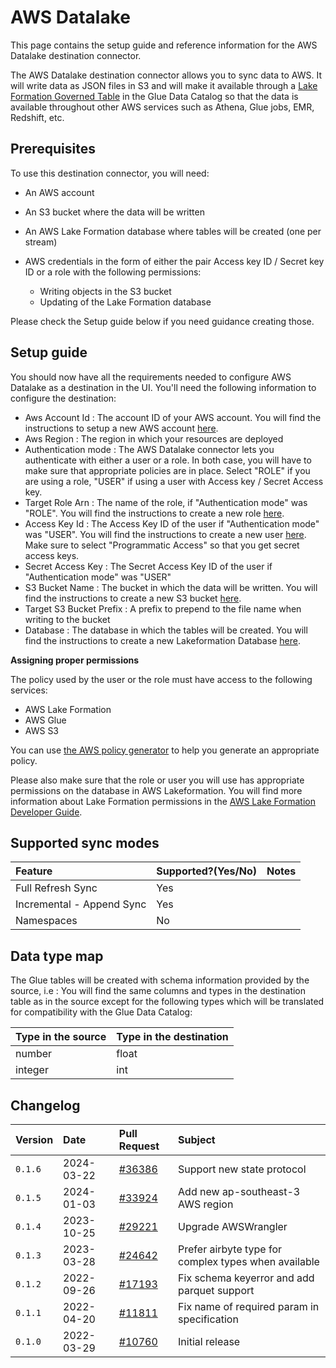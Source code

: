 # AWS Datalake

This page contains the setup guide and reference information for the AWS Datalake destination
connector.

The AWS Datalake destination connector allows you to sync data to AWS. It will write data as JSON
files in S3 and will make it available through a
[Lake Formation Governed Table](https://docs.aws.amazon.com/lake-formation/latest/dg/governed-tables.html)
in the Glue Data Catalog so that the data is available throughout other AWS services such as Athena,
Glue jobs, EMR, Redshift, etc.

## Prerequisites

To use this destination connector, you will need:

- An AWS account
- An S3 bucket where the data will be written
- An AWS Lake Formation database where tables will be created (one per stream)
- AWS credentials in the form of either the pair Access key ID / Secret key ID or a role with the
  following permissions:

  - Writing objects in the S3 bucket
  - Updating of the Lake Formation database

Please check the Setup guide below if you need guidance creating those.

## Setup guide

You should now have all the requirements needed to configure AWS Datalake as a destination in the
UI. You'll need the following information to configure the destination:

- Aws Account Id : The account ID of your AWS account. You will find the instructions to setup a new
  AWS account
  [here](https://aws.amazon.com/premiumsupport/knowledge-center/create-and-activate-aws-account/).
- Aws Region : The region in which your resources are deployed
- Authentication mode : The AWS Datalake connector lets you authenticate with either a user or a
  role. In both case, you will have to make sure that appropriate policies are in place. Select
  "ROLE" if you are using a role, "USER" if using a user with Access key / Secret Access key.
- Target Role Arn : The name of the role, if "Authentication mode" was "ROLE". You will find the
  instructions to create a new role
  [here](https://docs.aws.amazon.com/IAM/latest/UserGuide/id_roles_create_for-service.html).
- Access Key Id : The Access Key ID of the user if "Authentication mode" was "USER". You will find
  the instructions to create a new user
  [here](https://docs.aws.amazon.com/IAM/latest/UserGuide/id_users_create.html). Make sure to select
  "Programmatic Access" so that you get secret access keys.
- Secret Access Key : The Secret Access Key ID of the user if "Authentication mode" was "USER"
- S3 Bucket Name : The bucket in which the data will be written. You will find the instructions to
  create a new S3 bucket
  [here](https://docs.aws.amazon.com/AmazonS3/latest/userguide/create-bucket-overview.html).
- Target S3 Bucket Prefix : A prefix to prepend to the file name when writing to the bucket
- Database : The database in which the tables will be created. You will find the instructions to
  create a new Lakeformation Database
  [here](https://docs.aws.amazon.com/lake-formation/latest/dg/creating-database.html).

**Assigning proper permissions**

The policy used by the user or the role must have access to the following services:

- AWS Lake Formation
- AWS Glue
- AWS S3

You can use [the AWS policy generator](https://awspolicygen.s3.amazonaws.com/policygen.html) to help
you generate an appropriate policy.

Please also make sure that the role or user you will use has appropriate permissions on the database
in AWS Lakeformation. You will find more information about Lake Formation permissions in the
[AWS Lake Formation Developer Guide](https://docs.aws.amazon.com/lake-formation/latest/dg/lake-formation-permissions.html).

## Supported sync modes

| Feature                   | Supported?\(Yes/No\) | Notes |
| :------------------------ | :------------------- | :---- |
| Full Refresh Sync         | Yes                  |       |
| Incremental - Append Sync | Yes                  |       |
| Namespaces                | No                   |       |

## Data type map

The Glue tables will be created with schema information provided by the source, i.e : You will find
the same columns and types in the destination table as in the source except for the following types
which will be translated for compatibility with the Glue Data Catalog:

| Type in the source | Type in the destination |
| :----------------- | :---------------------- |
| number             | float                   |
| integer            | int                     |

## Changelog

| Version | Date       | Pull Request                                               | Subject                                              |
| :------ | :--------- | :--------------------------------------------------------- | :--------------------------------------------------- |
| `0.1.6`  | 2024-03-22 | [#36386](https://github.com/airbytehq/airbyte/pull/36386)  | Support new state protocol                           |
| `0.1.5`  | 2024-01-03 | [#33924](https://github.com/airbytehq/airbyte/pull/33924)  | Add new ap-southeast-3 AWS region                    |
| `0.1.4`  | 2023-10-25 | [\#29221](https://github.com/airbytehq/airbyte/pull/29221) | Upgrade AWSWrangler                                  |
| `0.1.3`  | 2023-03-28 | [\#24642](https://github.com/airbytehq/airbyte/pull/24642) | Prefer airbyte type for complex types when available |
| `0.1.2`  | 2022-09-26 | [\#17193](https://github.com/airbytehq/airbyte/pull/17193) | Fix schema keyerror and add parquet support          |
| `0.1.1`  | 2022-04-20 | [\#11811](https://github.com/airbytehq/airbyte/pull/11811) | Fix name of required param in specification          |
| `0.1.0`  | 2022-03-29 | [\#10760](https://github.com/airbytehq/airbyte/pull/10760) | Initial release                                      |
